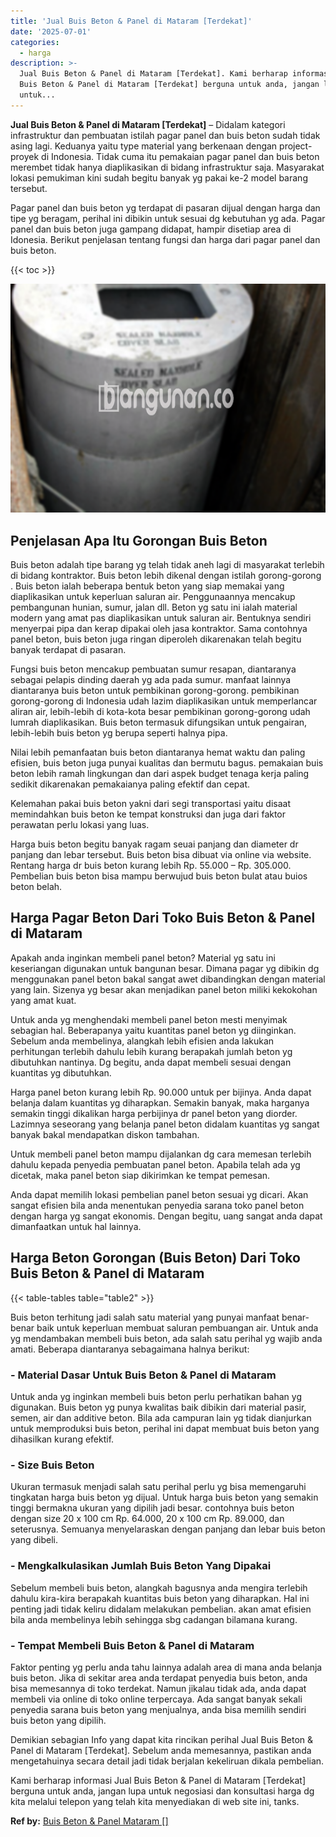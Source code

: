 ```yaml
---
title: 'Jual Buis Beton & Panel di Mataram [Terdekat]'
date: '2025-07-01'
categories:
  - harga
description: >-
  Jual Buis Beton & Panel di Mataram [Terdekat]. Kami berharap informasi Jual
  Buis Beton & Panel di Mataram [Terdekat] berguna untuk anda, jangan lupa
  untuk...
---
```


**Jual Buis Beton & Panel di Mataram \[Terdekat\]** – Didalam kategori infrastruktur dan pembuatan istilah pagar panel dan buis beton sudah tidak asing lagi. Keduanya yaitu type material yang berkenaan dengan project-proyek di Indonesia. Tidak cuma itu pemakaian pagar panel dan buis beton merembet tidak hanya diaplikasikan di bidang infrastruktur saja. Masyarakat lokasi pemukiman kini sudah begitu banyak yg pakai ke-2 model barang tersebut.

Pagar panel dan buis beton yg terdapat di pasaran dijual dengan harga dan tipe yg beragam, perihal ini dibikin untuk sesuai dg kebutuhan yg ada. Pagar panel dan buis beton juga gampang didapat, hampir disetiap area di Idonesia. Berikut penjelasan tentang fungsi dan harga dari pagar panel dan buis beton.

{{< toc >}}

![Jual Buis Beton & Panel di Mataram [Terdekat]](/images/jual-panel-buis-beton-murah-02.png)

## Penjelasan Apa Itu Gorongan Buis Beton

Buis beton adalah tipe barang yg telah tidak aneh lagi di masyarakat terlebih di bidang kontraktor. Buis beton lebih dikenal dengan istilah gorong-gorong . Buis beton ialah beberapa bentuk beton yang siap memakai yang diaplikasikan untuk keperluan saluran air. Penggunaannya mencakup pembangunan hunian, sumur, jalan dll. Beton yg satu ini ialah material modern yang amat pas diaplikasikan untuk saluran air. Bentuknya sendiri menyerpai pipa dan kerap dipakai oleh jasa kontraktor. Sama contohnya panel beton, buis beton juga ringan diperoleh dikarenakan telah begitu banyak terdapat di pasaran.

Fungsi buis beton mencakup pembuatan sumur resapan, diantaranya sebagai pelapis dinding daerah yg ada pada sumur. manfaat lainnya diantaranya buis beton untuk pembikinan gorong-gorong. pembikinan gorong-gorong di Indonesia udah lazim diaplikasikan untuk memperlancar aliran air, lebih-lebih di kota-kota besar pembikinan gorong-gorong udah lumrah diaplikasikan. Buis beton termasuk difungsikan untuk pengairan, lebih-lebih buis beton yg berupa seperti halnya pipa.

Nilai lebih pemanfaatan buis beton diantaranya hemat waktu dan paling efisien, buis beton juga punyai kualitas dan bermutu bagus. pemakaian buis beton lebih ramah lingkungan dan dari aspek budget tenaga kerja paling sedikit dikarenakan pemakaianya paling efektif dan cepat.

Kelemahan pakai buis beton yakni dari segi transportasi yaitu disaat memindahkan buis beton ke tempat konstruksi dan juga dari faktor perawatan perlu lokasi yang luas.

Harga buis beton begitu banyak ragam seuai panjang dan diameter dr panjang dan lebar tersebut. Buis beton bisa dibuat via online via website. Rentang harga dr buis beton kurang lebih Rp. 55.000 – Rp. 305.000. Pembelian buis beton bisa mampu berwujud buis beton bulat atau buios beton belah.

## Harga Pagar Beton Dari Toko Buis Beton & Panel di Mataram

Apakah anda inginkan membeli panel beton? Material yg satu ini keseriangan digunakan untuk bangunan besar. Dimana pagar yg dibikin dg menggunakan panel beton bakal sangat awet dibandingkan dengan material yang lain. Sizenya yg besar akan menjadikan panel beton miliki kekokohan yang amat kuat.

Untuk anda yg menghendaki membeli panel beton mesti menyimak sebagian hal. Beberapanya yaitu kuantitas panel beton yg diinginkan. Sebelum anda membelinya, alangkah lebih efisien anda lakukan perhitungan terlebih dahulu lebih kurang berapakah jumlah beton yg dibutuhkan nantinya. Dg begitu, anda dapat membeli sesuai dengan kuantitas yg dibutuhkan.

Harga panel beton kurang lebih Rp. 90.000 untuk per bijinya. Anda dapat belanja dalam kuantitas yg diharapkan. Semakin banyak, maka harganya semakin tinggi dikalikan harga perbijinya dr panel beton yang diorder. Lazimnya seseorang yang belanja panel beton didalam kuantitas yg sangat banyak bakal mendapatkan diskon tambahan.

Untuk membeli panel beton mampu dijalankan dg cara memesan terlebih dahulu kepada penyedia pembuatan panel beton. Apabila telah ada yg dicetak, maka panel beton siap dikirimkan ke tempat pemesan.

Anda dapat memilih lokasi pembelian panel beton sesuai yg dicari. Akan sangat efisien bila anda menentukan penyedia sarana toko panel beton dengan harga yg sangat ekonomis. Dengan begitu, uang sangat anda dapat dimanfaatkan untuk hal lainnya.

## Harga Beton Gorongan (Buis Beton) Dari Toko Buis Beton & Panel di Mataram

{{< table-tables table="table2" >}}

Buis beton terhitung jadi salah satu material yang punyai manfaat benar-benar baik untuk keperluan membuat saluran pembuangan air. Untuk anda yg mendambakan membeli buis beton, ada salah satu perihal yg wajib anda amati. Beberapa diantaranya sebagaimana halnya berikut:

### \- Material Dasar Untuk Buis Beton & Panel di Mataram

Untuk anda yg inginkan membeli buis beton perlu perhatikan bahan yg digunakan. Buis beton yg punya kwalitas baik dibikin dari material pasir, semen, air dan additive beton. Bila ada campuran lain yg tidak dianjurkan untuk memproduksi buis beton, perihal ini dapat membuat buis beton yang dihasilkan kurang efektif.

### \- Size Buis Beton

Ukuran termasuk menjadi salah satu perihal perlu yg bisa memengaruhi tingkatan harga buis beton yg dijual. Untuk harga buis beton yang semakin tinggi bermakna ukuran yang dipilih jadi besar. contohnya buis beton dengan size 20 x 100 cm Rp. 64.000, 20 x 100 cm Rp. 89.000, dan seterusnya. Semuanya menyelaraskan dengan panjang dan lebar buis beton yang dibeli.

### \- Mengkalkulasikan Jumlah Buis Beton Yang Dipakai

Sebelum membeli buis beton, alangkah bagusnya anda mengira terlebih dahulu kira-kira berapakah kuantitas buis beton yang diharapkan. Hal ini penting jadi tidak keliru didalam melakukan pembelian. akan amat efisien bila anda membelinya lebih sehingga sbg cadangan bilamana kurang.

### \- Tempat Membeli Buis Beton & Panel di Mataram

Faktor penting yg perlu anda tahu lainnya adalah area di mana anda belanja buis beton. Jika di sekitar area anda terdapat penyedia buis beton, anda bisa memesannya di toko terdekat. Namun jikalau tidak ada, anda dapat membeli via online di toko online terpercaya. Ada sangat banyak sekali penyedia sarana buis beton yang menjualnya, anda bisa memilih sendiri buis beton yang dipilih.

Demikian sebagian Info yang dapat kita rincikan perihal Jual Buis Beton & Panel di Mataram \[Terdekat\]. Sebelum anda memesannya, pastikan anda mengetahuinya secara detail jadi tidak berjalan kekeliruan dikala pembelian.

Kami berharap informasi Jual Buis Beton & Panel di Mataram \[Terdekat\] berguna untuk anda, jangan lupa untuk negosiasi dan konsultasi harga dg kita melalui telepon yang telah kita menyediakan di web site ini, tanks.

**Ref by:** [Buis Beton & Panel Mataram []](https://id.wikipedia.org/wiki/Buis)
